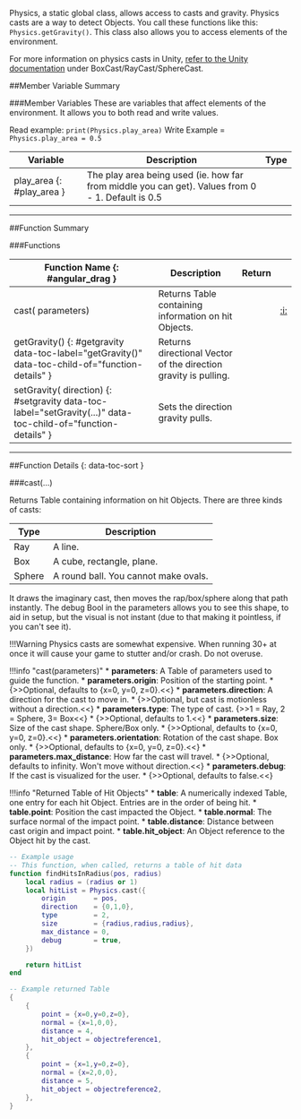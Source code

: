 Physics, a static global class, allows access to casts and gravity. Physics casts are a way to detect Objects. You call these functions like this: `Physics.getGravity()`. This class also allows you to access elements of the environment.

For more information on physics casts in Unity, [refer to the Unity documentation](https://docs.unity3d.com/ScriptReference/Physics.html) under BoxCast/RayCast/SphereCast.



##Member Variable Summary

###Member Variables
These are variables that affect elements of the environment. It allows you to both read and write values.

Read example: `print(Physics.play_area)` Write Example = `Physics.play_area = 0.5`

Variable | Description | Type
-- | -- | :--
play_area {: #play_area } | The play area being used (ie. how far from middle you can get). Values from 0 - 1. Default is 0.5 | [<span class="tag flo"></span>](types.md)


---








##Function Summary

###Functions

Function Name {: #angular_drag } | Description | Return | &nbsp;
-- | -- | -- | --
cast([<span class="tag tab"></span>](types.md) parameters) | Returns Table containing information on hit Objects. | [<span class="ret tab"></span>](types.md) | [:i:](#cast)
getGravity() {: #getgravity data-toc-label="getGravity()" data-toc-child-of="function-details" } | Returns directional Vector of the direction gravity is pulling. | [<span class="ret vec"></span>](types.md#vector) |
setGravity([<span class="tag vec"></span>](types.md#vector) direction) {: #setgravity data-toc-label="setGravity(...)" data-toc-child-of="function-details" } | Sets the direction gravity pulls. | [<span class="ret boo"></span>](types.md)






---


##Function Details {: data-toc-sort }

###cast(...)

[<span class="ret tab"></span>](types.md) Returns Table containing information on hit Objects. There are three kinds of casts:

Type | Description
--- | ---
Ray | A line.
Box | A cube, rectangle, plane.
Sphere | A round ball. You cannot make ovals.

It draws the imaginary cast, then moves the rap/box/sphere along that path instantly. The debug Bool in the parameters allows you to see this shape, to aid in setup, but the visual is not instant (due to that making it pointless, if you can't see it).

!!!Warning
    Physics casts are somewhat expensive. When running 30+ at once it will cause your game to stutter and/or crash. Do not overuse.

!!!info "cast(parameters)"
    * [<span class="tag tab"></span>](types.md) **parameters**: A Table of parameters used to guide the function.
        * [<span class="tag vec"></span>](types.md#vector) **parameters.origin**: Position of the starting point.
            * {>>Optional, defaults to {x=0, y=0, z=0}.<<}
        * [<span class="tag vec"></span>](types.md#vector) **parameters.direction**: A direction for the cast to move in.
            * {>>Optional, but cast is motionless without a direction.<<}
        * [<span class="tag int"></span>](types.md) **parameters.type**: The type of cast. {>>1 = Ray, 2 = Sphere, 3= Box<<}
            * {>>Optional, defaults to 1.<<}
        * [<span class="tag vec"></span>](types.md#vector) **parameters.size**: Size of the cast shape. Sphere/Box only.
            * {>>Optional, defaults to {x=0, y=0, z=0}.<<}
        * [<span class="tag vec"></span>](types.md#vector) **parameters.orientation**: Rotation of the cast shape. Box only.
            * {>>Optional, defaults to {x=0, y=0, z=0}.<<}
        * [<span class="tag flo"></span>](types.md) **parameters.max_distance**: How far the cast will travel.
            * {>>Optional, defaults to infinity. Won't move without direction.<<}
        * [<span class="tag boo"></span>](types.md) **parameters.debug**: If the cast is visualized for the user.
            * {>>Optional, defaults to false.<<}

!!!info "Returned Table of Hit Objects"
    * [<span class="tag tab"></span>](types.md) **table**: A numerically indexed Table, one entry for each hit Object. Entries are in the order of being hit.
        * [<span class="tag vec"></span>](types.md#vector) **table.point**: Position the cast impacted the Object.
        * [<span class="tag vec"></span>](types.md#vector) **table.normal**: The surface normal of the impact point.
        * [<span class="tag flo"></span>](types.md) **table.distance**: Distance between cast origin and impact point.
        * [<span class="tag obj"></span>](types.md) **table.hit_object**: An Object reference to the Object hit by the cast.

``` Lua
-- Example usage
-- This function, when called, returns a table of hit data
function findHitsInRadius(pos, radius)
    local radius = (radius or 1)
    local hitList = Physics.cast({
        origin       = pos,
        direction    = {0,1,0},
        type         = 2,
        size         = {radius,radius,radius},
        max_distance = 0,
        debug        = true,
    })

    return hitList
end
```

``` Lua
-- Example returned Table
{
    {
        point = {x=0,y=0,z=0},
        normal = {x=1,0,0},
        distance = 4,
        hit_object = objectreference1,
    },
    {
        point = {x=1,y=0,z=0},
        normal = {x=2,0,0},
        distance = 5,
        hit_object = objectreference2,
    },
}
```
